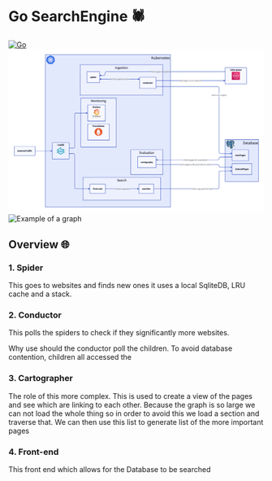 # Go SearchEngine 🕷️
[![Go](https://github.com/Acollie/Go-Webcrawler/actions/workflows/go.yml/badge.svg)](https://github.com/Acollie/Go-Webcrawler/actions/workflows/go.yml)
![full_system.png](assets/full_system.png "Overview of the search engine")
![Example of a graph](assets/example.png "Example of a graph")
## Overview 🌐

### 1. Spider

This goes to websites and finds new ones it uses a local SqliteDB, LRU cache and a stack.

### 2. Conductor

This polls the spiders to check if they significantly more websites.

Why use should the conductor poll the children. To avoid database contention, children all accessed the

### 3. Cartographer

The role of this more complex. This is used to create a view of the pages and see which are linking to each other.
Because the graph is so large we can not load the whole thing so in order to avoid this we load a section and traverse
that.
We can then use this list to generate list of the more important pages

### 4. Front-end
This front end which allows for the Database to be searched

